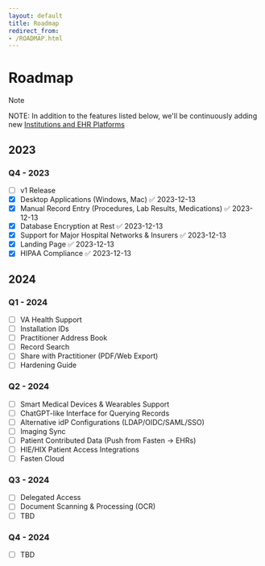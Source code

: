 ```yaml
---
layout: default
title: Roadmap
redirect_from:
- /ROADMAP.html
---
```


# Roadmap


> [!NOTE]  
> NOTE: In addition to the features listed below, we'll be continuously adding new [Institutions and EHR Platforms](https://github.com/fastenhealth/fasten-sources/blob/main/PLATFORM_LIST.md)

## 2023
### Q4 - 2023

- [ ] v1 Release 
- [x] Desktop Applications (Windows, Mac) ✅ 2023-12-13
- [x] Manual Record Entry (Procedures, Lab Results, Medications) ✅ 2023-12-13
- [x] Database Encryption at Rest ✅ 2023-12-13
- [x] Support for Major Hospital Networks & Insurers ✅ 2023-12-13
- [x] Landing Page ✅ 2023-12-13
- [x] HIPAA Compliance ✅ 2023-12-13

## 2024

### Q1 - 2024

- [ ] VA Health Support
- [ ] Installation IDs
- [ ] Practitioner Address Book
- [ ] Record Search
- [ ] Share with Practitioner (PDF/Web Export)
- [ ] Hardening Guide

### Q2 - 2024

- [ ] Smart Medical Devices & Wearables Support
- [ ] ChatGPT-like Interface for Querying Records
- [ ] Alternative idP Configurations (LDAP/OIDC/SAML/SSO)
- [ ] Imaging Sync
- [ ] Patient Contributed Data (Push from Fasten -> EHRs)
- [ ] HIE/HIX Patient Access Integrations
- [ ] Fasten Cloud

### Q3 - 2024

- [ ] Delegated Access
- [ ] Document Scanning & Processing (OCR)
- [ ] TBD
### Q4 - 2024

- [ ] TBD